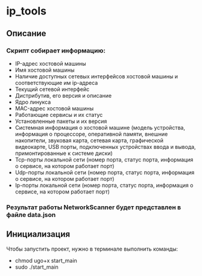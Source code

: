 # ip_tools
## Описание
### Скрипт собирает информацию:
* IP-адрес хостовой машины
* Имя хостовой машины
* Наличие доступных сетевых интерфейсов хостовой машины и соответствующие им ip-адреса
* Текущий сетевой интерфейс
* Дистрибутив, его версия и описание
* Ядро линукса 
* MAC-адрес хостовой машины
* Работающие сервисы и их статус
* Установленные пакеты и их версия
* Системная информация о хостовой машине (модель устройства, информация о процессоре, оперативной памяти, внешние накопители, звуковая карта, сетевая карта, графической видеокарте, USB порты, подключенных устройствах ввода и вывода, примонтированные к системе диски)
* Tcp-порты локальной сети (номер порта, статус порта, информация о сервисе, на котором работает порт)
* Udp-порты локальной сети (номер порта, статус порта, информация о сервисе, на котором работает порт)
* Ip-порты локальной сети (номер порта, статус порта, информация о сервисе, на котором работает порт)
### Результат работы NetworkScanner будет представлен в файле data.json
## Инициализация
Чтобы запустить проект, нужно в терминале выполнить команды:
- chmod ugo+x start_main
- sudo ./start_main